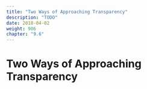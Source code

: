 ```yaml
---
title: "Two Ways of Approaching Transparency"
description: "TODO"
date: 2018-04-02
weight: 906
chapter: "9.6"
---
```


# Two Ways of Approaching Transparency

